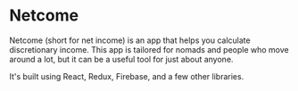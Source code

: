 # Netcome

Netcome (short for net income) is an app that helps you calculate discretionary income. This app is tailored for nomads and people who move around a lot, but it can be a useful tool for just about anyone. 

It's built using React, Redux, Firebase, and a few other libraries. 